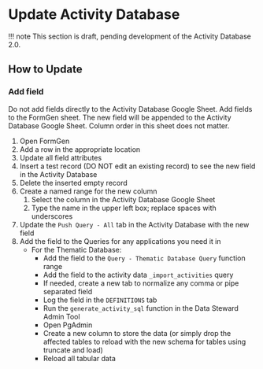 # Update Activity Database

!!! note
    This section is draft, pending development of the Activity Database 2.0.

## How to Update

### Add field

Do not add fields directly to the Activity Database Google Sheet. Add fields to the FormGen sheet. The new field will be appended to the Activity Database Google Sheet. Column order in this sheet does not matter.

1. Open FormGen
2. Add a row in the appropriate location
3. Update all field attributes
4. Insert a test record (DO NOT edit an existing record) to see the new field in the Activity Database 
5. Delete the inserted empty record
6. Create a named range for the new column
   1. Select the column in the Activity Database Google Sheet
   2. Type the name in the upper left box; replace spaces with underscores
7. Update the `Push Query - All` tab in the Activity Database with the new field
8. Add the field to the Queries for any applications you need it in
   * For the Thematic Database:
     * Add the field to the `Query - Thematic Database Query` function range
     * Add the field to the activity data `_import_activities` query
     * If needed, create a new tab to normalize any comma or pipe separated field
     * Log the field in the `DEFINITIONS` tab
     * Run the `generate_activity_sql` function in the Data Steward Admin Tool
     * Open PgAdmin
     * Create a new column to store the data (or simply drop the affected tables to reload with the new schema for tables using truncate and load)
     * Reload all tabular data